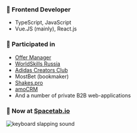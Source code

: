 ### 📌 Frontend Developer
- TypeScript, JavaScript
- Vue.JS (mainly), React.js

### 📁 Participated in
- [Offer Manager](https://offer.page/)
- [WorldSkills Russia](https://worldskills.ru/)
- [Adidas Creators Club](https://www.adidas.ru/creatorsclub)
- MostBet (bookmaker)
- [Shakes.pro](http://shakes.pro/)
- [amoCRM](https://www.amocrm.ru/)
- And a number of private B2B web-applications


### 🎹 Now at [Spacetab.io](https://spacetab.io)

![keyboard slapping sound](https://media.tenor.com/adoVIoM4eo4AAAAC/keyboard-cat.gif)
